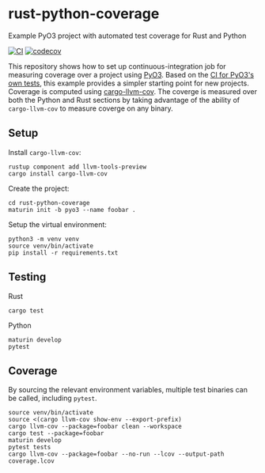 # rust-python-coverage
Example PyO3 project with automated test coverage for Rust and Python

[![CI](https://github.com/cjermain/rust-python-coverage/actions/workflows/CI.yml/badge.svg)](https://github.com/cjermain/rust-python-coverage/actions/workflows/CI.yml)
[![codecov](https://codecov.io/gh/cjermain/rust-python-coverage/branch/main/graph/badge.svg?token=NWHDJ22L8I)](https://codecov.io/gh/cjermain/rust-python-coverage)

This repository shows how to set up continuous-integration job for measuring
coverage over a project using [PyO3](https://github.com/PyO3/pyo3). Based on
the [CI for PyO3's own tests](https://github.com/PyO3/pyo3/blob/main/.github/workflows/ci.yml#L306),
this example provides a simpler starting point for new projects. Coverage is
computed using [cargo-llvm-cov](https://github.com/taiki-e/cargo-llvm-cov). The
coverge is measured over both the Python and Rust sections by taking advantage
of the ability of `cargo-llvm-cov` to measure coverge on any binary.

## Setup

Install `cargo-llvm-cov`:
```
rustup component add llvm-tools-preview
cargo install cargo-llvm-cov
```

Create the project:
```
cd rust-python-coverage
maturin init -b pyo3 --name foobar .
```

Setup the virtual environment:
```
python3 -m venv venv
source venv/bin/activate
pip install -r requirements.txt
```

## Testing

Rust
```
cargo test
```

Python
```
maturin develop
pytest
```

## Coverage

By sourcing the relevant environment variables, multiple test binaries can be
called, including `pytest`.

```
source venv/bin/activate
source <(cargo llvm-cov show-env --export-prefix)
cargo llvm-cov --package=foobar clean --workspace
cargo test --package=foobar
maturin develop
pytest tests
cargo llvm-cov --package=foobar --no-run --lcov --output-path coverage.lcov
```
